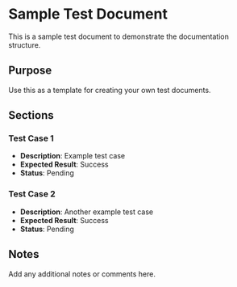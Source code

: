 # Sample Test Document

This is a sample test document to demonstrate the documentation structure.

## Purpose

Use this as a template for creating your own test documents.

## Sections

### Test Case 1
- **Description**: Example test case
- **Expected Result**: Success
- **Status**: Pending

### Test Case 2
- **Description**: Another example test case
- **Expected Result**: Success
- **Status**: Pending

## Notes

Add any additional notes or comments here.

